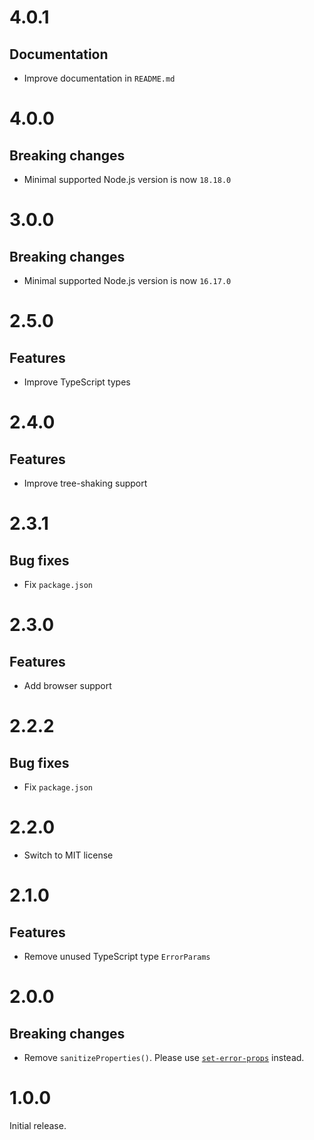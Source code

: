 # 4.0.1

## Documentation

- Improve documentation in `README.md`

# 4.0.0

## Breaking changes

- Minimal supported Node.js version is now `18.18.0`

# 3.0.0

## Breaking changes

- Minimal supported Node.js version is now `16.17.0`

# 2.5.0

## Features

- Improve TypeScript types

# 2.4.0

## Features

- Improve tree-shaking support

# 2.3.1

## Bug fixes

- Fix `package.json`

# 2.3.0

## Features

- Add browser support

# 2.2.2

## Bug fixes

- Fix `package.json`

# 2.2.0

- Switch to MIT license

# 2.1.0

## Features

- Remove unused TypeScript type `ErrorParams`

# 2.0.0

## Breaking changes

- Remove `sanitizeProperties()`. Please use
  [`set-error-props`](https://github.com/ehmicky/set-error-props) instead.

# 1.0.0

Initial release.
